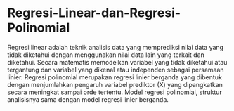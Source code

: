 # Regresi-Linear-dan-Regresi-Polinomial
Regresi linear adalah teknik analisis data yang memprediksi nilai data yang tidak diketahui dengan menggunakan nilai data lain yang terkait dan diketahui. Secara matematis memodelkan variabel yang tidak diketahui atau tergantung dan variabel yang dikenal atau independen sebagai persamaan linier.
Regresi polinomial merupakan regresi linier berganda yang dibentuk dengan menjumlahkan pengaruh variabel prediktor (X) yang dipangkatkan secara meningkat sampai orde tertentu. Model regresi polinomial, struktur analisisnya sama dengan model regresi linier berganda.
